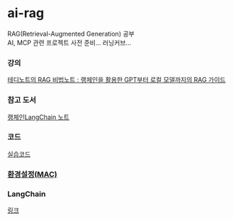 # ai-rag
RAG(Retrieval-Augmented Generation) 공부  
AI, MCP 관련 프로젝트 사전 준비... 러닝커브...

### 강의
[테디노트의 RAG 비법노트 : 랭체인을 활용한 GPT부터 로컬 모델까지의 RAG 가이드](https://fastcampus.co.kr/data_online_teddy)

### 참고 도서
[랭체인LangChain 노트](https://wikidocs.net/book/14314)

### 코드
[실습코드](https://github.com/teddylee777/langchain-kr)

### [환경설정(MAC)](https://teddynote.com/10-RAG%EB%B9%84%EB%B2%95%EB%85%B8%ED%8A%B8/%ED%99%98%EA%B2%BD%20%EC%84%A4%EC%A0%95%20(Mac)/)

### LangChain
[링크](https://smith.langchain.com/)
